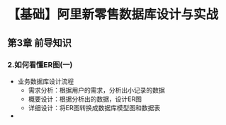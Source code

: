 # 【基础】阿里新零售数据库设计与实战

## 第3章 前导知识

### 2.如何看懂ER图(一)

* 业务数据库设计流程
  * 需求分析：根据用户的需求，分析出小记录的数据
  * 概要设计：根据分析出的数据，设计ER图
  * 详细设计：将ER图转换成数据库模型图和数据表
* 